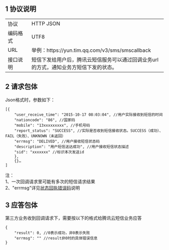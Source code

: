 ## 1 协议说明
<table style="display:table;width:100%">
  <tbody>
    <tr>
      <td style="width:15%;">
        协议
      </td>
      <td>
        HTTP JSON
        <br />
      </td>
    </tr>
    <tr>
      <td>
        编码格式
      </td>
      <td>
        UTF8
      </td>
    </tr>
    <tr>
      <td>
        URL
      </td>
      <td>
		举例：https://yun.tim.qq.com/v3/sms/smscallback
      </td>
    </tr>
    <tr>
      <td>
        接口说明
      </td>
      <td>
		短信下发给用户后，腾讯云短信服务可以通过回调业务url的方式，通知业务方短信下发的状态。
      </td>
    </tr>
  </tbody>
</table>

## 2	请求包体
Json格式时，参数如下：
```
[{
    "user_receive_time": "2015-10-17 08:03:04", //用户实际接收到短信的时间
    "nationcode": "86", //国家码
    "mobile": "13xxxxxxxxx", //手机号码
    "report_status": "SUCCESS", //实际是否收到短信接收状态。SUCCESS（成功）、FAIL（失败）、UNKNOWN（未返回）
    "errmsg": "DELIVED", //用户接收短信状态码
    "description": "用户短信送达成功", //用户接收短信状态描述
    "sid": "xxxxxxx" //标识本次发送id
    },
    {}…
]
```
注：  
1、一次回调请求里可能有多次的短信请求结果  
2、"errmsg"详见[状态回执错误码](/doc/product/382/3771#2-.E7.8A.B6.E6.80.81.E5.9B.9E.E6.89.A7.E9.94.99.E8.AF.AF.E7.A0.81)说明

## 3 应答包体
第三方业务收到回调请求下，需要按以下的格式给腾讯云短信业务应答
```
{ 
    "result": 0, //0表示成功，非0表示失败
    "errmsg": "" //result非0时的具体错误信息
}
```